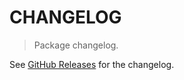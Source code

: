 # CHANGELOG

> Package changelog.

See [GitHub Releases](https://github.com/stdlib-js/math-base-ops-umul/releases) for the changelog.